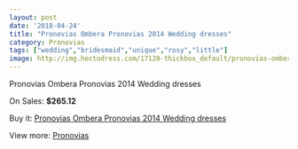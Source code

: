 ```yaml
---
layout: post
date: '2018-04-24'
title: "Pronovias Ombera Pronovias 2014 Wedding dresses"
category: Pronovias
tags: ["wedding","bridesmaid","unique","rosy","little"]
image: http://img.hectodress.com/17120-thickbox_default/pronovias-ombera-pronovias-2014-wedding-dresses.jpg
---
```

Pronovias Ombera Pronovias 2014 Wedding dresses

On Sales: **$265.12**
<a href="https://www.hectodress.com/pronovias/8115-pronovias-ombera-pronovias-2014-wedding-dresses.html"><amp-img layout="responsive" width="600" height="600" src="//img.hectodress.com/17120-thickbox_default/pronovias-ombera-pronovias-2014-wedding-dresses.jpg" alt="Pronovias Ombera Pronovias 2014 Wedding dresses 0" /></a>
<a href="https://www.hectodress.com/pronovias/8115-pronovias-ombera-pronovias-2014-wedding-dresses.html"><amp-img layout="responsive" width="600" height="600" src="//img.hectodress.com/17123-thickbox_default/pronovias-ombera-pronovias-2014-wedding-dresses.jpg" alt="Pronovias Ombera Pronovias 2014 Wedding dresses 1" /></a>
<a href="https://www.hectodress.com/pronovias/8115-pronovias-ombera-pronovias-2014-wedding-dresses.html"><amp-img layout="responsive" width="600" height="600" src="//img.hectodress.com/17122-thickbox_default/pronovias-ombera-pronovias-2014-wedding-dresses.jpg" alt="Pronovias Ombera Pronovias 2014 Wedding dresses 2" /></a>
<a href="https://www.hectodress.com/pronovias/8115-pronovias-ombera-pronovias-2014-wedding-dresses.html"><amp-img layout="responsive" width="600" height="600" src="//img.hectodress.com/17121-thickbox_default/pronovias-ombera-pronovias-2014-wedding-dresses.jpg" alt="Pronovias Ombera Pronovias 2014 Wedding dresses 3" /></a>

Buy it: [Pronovias Ombera Pronovias 2014 Wedding dresses](https://www.hectodress.com/pronovias/8115-pronovias-ombera-pronovias-2014-wedding-dresses.html "Pronovias Ombera Pronovias 2014 Wedding dresses")

View more: [Pronovias](https://www.hectodress.com/139-pronovias "Pronovias")